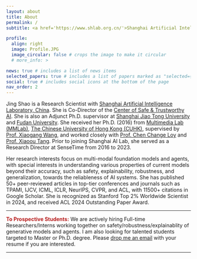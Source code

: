 ```yaml
---
layout: about
title: About
permalink: /
subtitle: <a href='https://www.shlab.org.cn/'>Shanghai Artificial Intelligence Laboratory</a>

profile:
  align: right
  image: Profile.JPG
  image_circular: false # crops the image to make it circular
  # more_info: >

news: true # includes a list of news items
selected_papers: true # includes a list of papers marked as "selected={true}"
social: true # includes social icons at the bottom of the page
nav_order: 2
---
```


Jing Shao is a Research Scientist with [Shanghai Artificial Intelligence Laboratory, China](https://www.shlab.org.cn). She is Co-Director of the [Center of Safe & Trustworthy AI](https://ai45.shlab.org.cn/). She is also an Adjunct Ph.D. supervisor at [Shanghai Jiao Tong University](https://www.sjtu.edu.cn/) and [Fudan University](https://www.fudan.edu.cn/). She received her Ph.D. (2016) from  [Multimedia Lab (MMLab)](http://mmlab.ie.cuhk.edu.hk/), [The Chinese University of Hong Kong (CUHK)](http://www.cuhk.edu.hk/english/index.html), supervised by [Prof. Xiaogang Wang](http://www.ee.cuhk.edu.hk/~xgwang/), and worked closely with [Prof. Chen Change Loy](https://www.mmlab-ntu.com/person/ccloy/index.html) and [Prof. Xiaoou Tang](https://www.ie.cuhk.edu.hk/people/xotang.shtml). Prior to joining Shanghai AI Lab, she served as a Research Director at SenseTime from 2016 to 2023.

Her research interests focus on multi-modal foundation models and agents, with special interests in understanding various properties of current models beyond their accuracy, such as safety, explainability, robustness, and generalization, towards the reliableness of AI systems. She has published 50+ peer-reviewed articles in top-tier conferences and journals such as TPAMI, IJCV, ICML, ICLR, NeurIPS, CVPR, and ACL, with 11500+ citations in Google Scholar. She is recognized as Stanford Top 2% Worldwide Scientist in 2024, and received ACL 2024 Outstanding Paper Award.

---

<i class="fa-solid fa-thumbtack" style="color:#b71c1c"></i><b style="color:#b71c1c"> To Prospective Students:</b> We are actively hiring Full-time Researchers/Interns working together on safety/robustness/explainablity of generative models and agents. I am also looking for talented students targeted to Master or Ph.D. degree. Please [drop me an email](mailto:shaojing@pjlab.org.cn) with your resume if you are interested.

---

<!-- <i class="fa-solid fa-search"></i> **Jing Shao** refers to **邵婧** [(How to pronounce it?)](https://translate.google.com/?hl=en%26tab=TT#zh-CN/zh-CN/%E7%9B%9B%E5%BE%8B) in Chinese characters, while **律** may also be rendered as **Lü**, **Lv** or **Lyu** in English in different circumstances. -->
